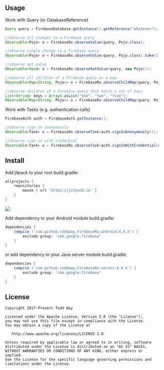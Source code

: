 ## Usage

Work with Query (or DatabaseReference)
```java
Query query = FirebaseDatabase.getInstance().getReference("whatever");

//observe all changes to a Firebase query
Observable<Pojo> o = FirebaseRx.observeValue(query, Pojo.class);

//observe single change to a Firebase query
Observable<Pojo> o = FirebaseRx.observeValue(query, Pojo.class).take(1);

//observe set value
Observable<Void> o = FirebaseRx.observeSetValue(query, new Pojo());

//observe all children of a Firebase query as a map
Observable<Map<String, Pojo>> o = FirebaseRx.observeChildMap(query, Pojo.class);

//observe children of a Firebase query that match a set of keys
List<String> keys = Arrays.asList("one", "two", "five");
Observable<Map<String, Pojo>> o = FirebaseRx.observeChildMap(query, Pojo.class, keys);
```

Work with Tasks (e.g. authentication calls)
```java
FirebaseAuth auth = FirebaseAuth.getInstance();

//observe sign in anonymously
Observable<Task> o = FirebaseRx.observeTask(auth.signInAnonymously());

//observe sign in with credential
Observable<Task> o = FirebaseRx.observeTask(auth.signInWithCredential(credential));
```

## Install
Add jitpack to your root build.gradle:

```groovy
allprojects {
    repositories {
        maven { url 'https://jitpack.io' }
    }
}
```
[![](https://jitpack.io/v/toddway/FirebaseRx.svg)](https://jitpack.io/#toddway/FirebaseRx)

Add dependency to your Android module build.gradle:

```groovy
dependencies {
    compile ('com.github.toddway.FirebaseRx:android:X.X.X') {
        exclude group: 'com.google.firebase'
    }
}
```

or add dependency to your Java server module build.gradle:

```groovy
dependencies {
    compile ('com.github.toddway.FirebaseRx:server:X.X.X') {
        exclude group: 'com.google.firebase'
    }
}
```


License
-------

    Copyright 2017-Present Todd Way

    Licensed under the Apache License, Version 2.0 (the "License");
    you may not use this file except in compliance with the License.
    You may obtain a copy of the License at

       http://www.apache.org/licenses/LICENSE-2.0

    Unless required by applicable law or agreed to in writing, software
    distributed under the License is distributed on an "AS IS" BASIS,
    WITHOUT WARRANTIES OR CONDITIONS OF ANY KIND, either express or implied.
    See the License for the specific language governing permissions and
    limitations under the License.